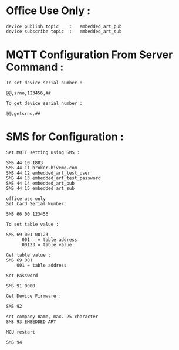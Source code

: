 
# Office Use Only :

```
device publish topic    : 	embedded_art_pub
device subscribe topic  : 	embedded_art_sub
```


# MQTT Configuration From Server Command :

```
To set device serial number :

@@,srno,123456,##

To get device serial number :

@@,getsrno,##
```




# SMS for Configuration :

```
Set MQTT setting using SMS :

SMS 44 10 1883
SMS 44 11 broker.hivemq.com
SMS 44 12 embedded_art_test_user
SMS 44 13 embedded_art_test_password
SMS 44 14 embedded_art_pub
SMS 44 15 embedded_art_sub
```

```
office use only 
Set Card Serial Number: 

SMS 66 00 123456
```

```
To set table value :

SMS 69 001 00123  	
      001   = table address
      00123 = table value
```

```
Get table value :
SMS 69 001
    001 = table address
```

```
Set Password

SMS 91 0000
```




```
Get Device Firmware :

SMS 92
```
```
set company name, max. 25 character
SMS 93 EMBEDDED ART
```

```
MCU restart

SMS 94
```


